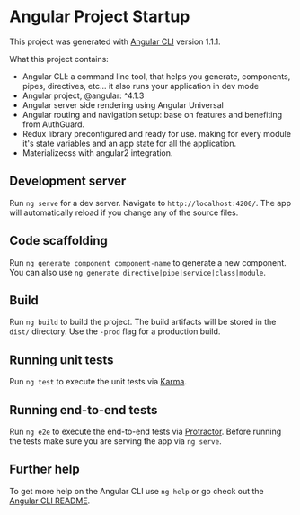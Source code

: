 # Angular Project Startup

This project was generated with [Angular CLI](https://github.com/angular/angular-cli) version 1.1.1.

What this project contains:
* Angular CLI: a command line tool, that helps you generate, components, pipes, directives, etc...
it also runs your application in dev mode
* Angular project, @angular: ^4.1.3
* Angular server side rendering using Angular Universal
* Angular routing and navigation setup: base on features and benefiting from AuthGuard.
* Redux library preconfigured and ready for use. making for every module it's state variables and an app state for all the application.
* Materializecss with angular2 integration.

## Development server

Run `ng serve` for a dev server. Navigate to `http://localhost:4200/`. The app will automatically reload if you change any of the source files.

## Code scaffolding

Run `ng generate component component-name` to generate a new component. You can also use `ng generate directive|pipe|service|class|module`.

## Build

Run `ng build` to build the project. The build artifacts will be stored in the `dist/` directory. Use the `-prod` flag for a production build.

## Running unit tests

Run `ng test` to execute the unit tests via [Karma](https://karma-runner.github.io).

## Running end-to-end tests

Run `ng e2e` to execute the end-to-end tests via [Protractor](http://www.protractortest.org/).
Before running the tests make sure you are serving the app via `ng serve`.

## Further help

To get more help on the Angular CLI use `ng help` or go check out the [Angular CLI README](https://github.com/angular/angular-cli/blob/master/README.md).
